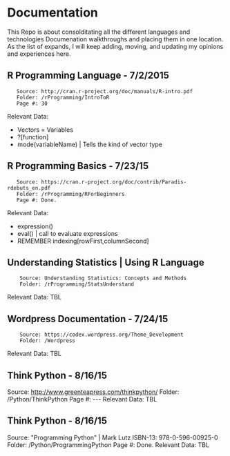 # Documentation
This Repo is about consolditating all the different languages and technologies Documenation walkthroughs and placing them in one location.
As the list of expands, I will keep adding, moving, and updating my opinions and experiences here.

## R Programming Language - 7/2/2015
       Source: http://cran.r-project.org/doc/manuals/R-intro.pdf
       Folder: /rProgramming/IntroToR
       Page #: 30
Relevant Data: 
* Vectors = Variables
* ?[function]
* mode(variableName)  | Tells the kind of vector type

## R Programming Basics - 7/23/15
       Source: https://cran.r-project.org/doc/contrib/Paradis-rdebuts_en.pdf
       Folder: /rProgramming/RForBeginners
       Page #: Done.
Relevant Data: 
* expression()
* eval()        | call to evaluate expressions
* REMEMBER indexing[rowFirst,columnSecond]

## Understanding Statistics | Using R Language
		Source: Understanding Statistics: Concepts and Methods
		Folder: /rProgramming/StatsUnderstand
Relevant Data: TBL


## Wordpress Documentation - 7/24/15
		Source: https://codex.wordpress.org/Theme_Development
		Folder: /Wordpress
Relevant Data: TBL

## Think Python - 8/16/15
Source: http://www.greenteapress.com/thinkpython/
Folder: /Python/ThinkPython
       Page #: ---
Relevant Data: TBL

## Think Python - 8/16/15
Source: "Programming Python" | Mark Lutz ISBN-13: 978-0-596-00925-0
Folder: /Python/ProgrammingPython
       Page #: Done.
Relevant Data: TBL
